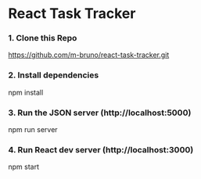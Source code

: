 # React Task Tracker

### 1. Clone this Repo
https://github.com/m-bruno/react-task-tracker.git

### 2. Install dependencies
npm install

### 3. Run the JSON server (http://localhost:5000)
npm run server

### 4. Run React dev server (http://localhost:3000)
npm start





